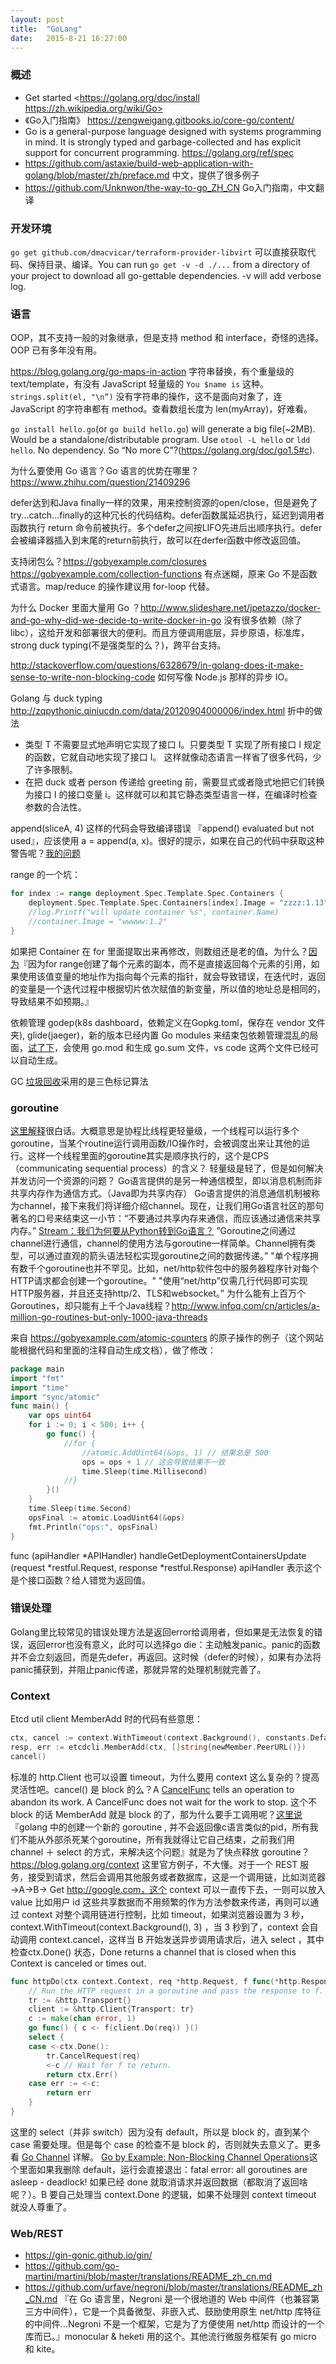 ```yaml
---
layout: post
title:  "GoLang"
date:   2015-8-21 16:27:00
---
```

### 概述
* Get started <https://golang.org/doc/install https://zh.wikipedia.org/wiki/Go>
* 《Go入门指南》 <https://zengweigang.gitbooks.io/core-go/content/>
* Go is a general-purpose language designed with systems programming in mind. It is strongly typed and garbage-collected and has explicit support for concurrent programming. <https://golang.org/ref/spec>
* <https://github.com/astaxie/build-web-application-with-golang/blob/master/zh/preface.md> 中文，提供了很多例子
* <https://github.com/Unknwon/the-way-to-go_ZH_CN> Go入门指南，中文翻译

### 开发环境
`go get github.com/dmacvicar/terraform-provider-libvirt` 可以直接获取代码、保持目录、编译。You can run `go get -v -d ./...` from a directory of your project to download all go-gettable dependencies. -v will add verbose log.

### 语言

OOP，其不支持一般的对象继承，但是支持 method 和 interface，奇怪的选择。OOP 已有多年没有用。

<https://blog.golang.org/go-maps-in-action> 字符串替换，有个重量级的 text/template，有没有 JavaScript 轻量级的 `You $name is` 这种。`strings.split(el, "\n”)` 没有字符串的操作，这不是面向对象了，连 JavaScript 的字符串都有 method。查看数组长度为 len(myArray)，好难看。
 
`go install hello.go`(or `go build hello.go`) will generate a big file(~2MB). Would be a standalone/distributable program. Use `otool -L hello` or `ldd hello`. No dependency. So “No more C”?(https://golang.org/doc/go1.5#c).

为什么要使用 Go 语言？Go 语言的优势在哪里？ https://www.zhihu.com/question/21409296

defer达到和Java finally一样的效果，用来控制资源的open/close，但是避免了try...catch...finally的这种冗长的代码结构。defer函数属延迟执行，延迟到调用者函数执行 return 命令前被执行。多个defer之间按LIFO先进后出顺序执行。defer 会被编译器插入到末尾的return前执行，故可以在derfer函数中修改返回值。

支持闭包么？https://gobyexample.com/closures https://gobyexample.com/collection-functions 有点迷糊，原来 Go 不是函数式语言。map/reduce 的操作建议用 for-loop 代替。

为什么 Docker 里面大量用 Go ？http://www.slideshare.net/jpetazzo/docker-and-go-why-did-we-decide-to-write-docker-in-go 没有很多依赖（除了libc），这给开发和部署很大的便利。而且方便调用底层，异步原语，标准库，strong duck typing(不是强类型的么？)，跨平台支持。

http://stackoverflow.com/questions/6328679/in-golang-does-it-make-sense-to-write-non-blocking-code 如何写像 Node.js 那样的异步 IO。

Golang 与 duck typing http://zqpythonic.qiniucdn.com/data/20120904000006/index.html 折中的做法
* 类型 T 不需要显式地声明它实现了接口 I。只要类型 T 实现了所有接口 I 规定的函数，它就自动地实现了接口 I。 这样就像动态语言一样省了很多代码，少了许多限制。
* 在把 duck 或者 person 传递给 greeting 前，需要显式或者隐式地把它们转换为接口 I 的接口变量 i。这样就可以和其它静态类型语言一样，在编译时检查参数的合法性。

append(sliceA, 4) 这样的代码会导致编译错误 『append() evaluated but not used』，应该使用 a = append(a, x)。很好的提示，如果在自己的代码中获取这种警告呢？[我的问题](https://stackoverflow.com/questions/51649213/golang-how-to-get-error-evaluated-but-not-used/)

range 的一个坑：
```go
for index := range deployment.Spec.Template.Spec.Containers {
    deployment.Spec.Template.Spec.Containers[index].Image = "zzzz:1.13"
    //log.Printf("will update container %s", container.Name)
    //container.Image = "wwwww:1.2"
}
```
如果把 Container 在 for 里面提取出来再修改，则数组还是老的值。为什么？[因为](https://studygolang.com/articles/9701)『因为for range创建了每个元素的副本，而不是直接返回每个元素的引用，如果使用该值变量的地址作为指向每个元素的指针，就会导致错误，在迭代时，返回的变量是一个迭代过程中根据切片依次赋值的新变量，所以值的地址总是相同的，导致结果不如预期。』

依赖管理 godep(k8s dashboard，依赖定义在Gopkg.toml，保存在 vendor 文件夹), glide(jaeger)，新的版本已经内置 Go modules 来结束包依赖管理混乱的局面，[试了下](https://segmentfault.com/a/1190000016703769)，会使用 go.mod 和生成 go.sum 文件，vs code 这两个文件已经可以自动生成。

GC [垃圾回收](http://legendtkl.com/2017/04/28/golang-gc/)采用的是三色标记算法

### goroutine 
[这里解释](https://www.zhihu.com/question/20862617/answer/36191625)很白话。大概意思是协程比线程更轻量级，一个线程可以运行多个goroutine，当某个routine运行调用函数/IO操作时，会被调度出来让其他的运行。这样一个线程里面的goroutine其实是顺序执行的，这个是CPS（communicating sequential process）的含义？
轻量级是轻了，但是如何解决并发访问一个资源的问题？
Go语言提供的是另一种通信模型，即以消息机制而非共享内存作为通信方式。（Java即为共享内存） 
Go语言提供的消息通信机制被称为channel，接下来我们将详细介绍channel。现在，让我们用Go语言社区的那句著名的口号来结束这一小节：“不要通过共享内存来通信，而应该通过通信来共享内存。”
[Stream：我们为何要从Python转到Go语言？](https://mp.weixin.qq.com/s?__biz=MzIzNjUxMzk2NQ==&mid=2247489167&idx=1&sn=fee611706a830a2a696809929ebfa1cf&chksm=e8d7e94ddfa0605b718312f48499289aae2e9e38afa9352e354b68d6d401a6135a2e28e6a6b2&scene=27#wechat_redirect)
”Goroutine之间通过channel进行通信，channel的使用方法与goroutine一样简单。Channel拥有类型，可以通过直观的箭头语法轻松实现goroutine之间的数据传递。”
"单个程序拥有数千个goroutine也并不罕见。比如，net/http软件包中的服务器程序针对每个HTTP请求都会创建一个goroutine。"
"使用“net/http”仅需几行代码即可实现HTTP服务器，并且还支持http/2、TLS和websocket。”
为什么能有上百万个Goroutines，却只能有上千个Java线程？http://www.infoq.com/cn/articles/a-million-go-routines-but-only-1000-java-threads

来自 https://gobyexample.com/atomic-counters 的原子操作的例子（这个网站能根据代码和里面的注释自动生成文档），做了修改：
```go
package main
import "fmt"
import "time"
import "sync/atomic"
func main() {
    var ops uint64
    for i := 0; i < 500; i++ {
        go func() {
            //for {
                //atomic.AddUint64(&ops, 1) // 结果总是 500
                ops = ops + 1 // 这会导致结果不一致
                time.Sleep(time.Millisecond)
            //}
        }()
    }
    time.Sleep(time.Second)
    opsFinal := atomic.LoadUint64(&ops)
    fmt.Println("ops:", opsFinal)
}
```
func (apiHandler *APIHandler) handleGetDeploymentContainersUpdate (request *restful.Request, response *restful.Response) 
apiHandler 表示这个是个接口函数？给人错觉为返回值。

### 错误处理
Golang里比较常见的错误处理方法是返回error给调用者，但如果是无法恢复的错误，返回error也没有意义，此时可以选择go die：主动触发panic。panic的函数并不会立刻返回，而是先defer，再返回。这时候（defer的时候），如果有办法将panic捕获到，并阻止panic传递，那就异常的处理机制就完善了。

### Context
Etcd util client MemberAdd 时的代码有些意思：
```go
ctx, cancel := context.WithTimeout(context.Background(), constants.DefaultRequestTimeout)
resp, err := etcdcli.MemberAdd(ctx, []string{newMember.PeerURL()})
cancel()
```
标准的 http.Client 也可以设置 timeout，为什么要用 context 这么复杂的？提高灵活性吧。cancel() 是 block 的么？A [CancelFunc](https://golang.org/pkg/context/#CancelFunc) tells an operation to abandon its work. A CancelFunc does not wait for the work to stop. 这个不 block 的话 MemberAdd 就是 block 的了，那为什么要手工调用呢？[这里说](http://www.01happy.com/golang-context-reading/)『golang 中的创建一个新的 goroutine , 并不会返回像c语言类似的pid，所有我们不能从外部杀死某个goroutine，所有我就得让它自己结束，之前我们用 channel ＋ select 的方式，来解决这个问题』就是为了快点释放 goroutine？https://blog.golang.org/context 这里官方例子，不大懂。对于一个 REST 服务，接受到请求，然后会调用其他服务或者数据库，这是一个调用链，比如浏览器 ->A->B-> Get http://google.com，这个 context 可以一直传下去，一则可以放入 value 比如用户 id 这些共享数据而不用频繁的作为方法参数来传递，再则可以通过 context 对整个调用链进行控制，比如 timeout，如果浏览器设置为 3 秒，context.WithTimeout(context.Background(), 3) ，当 3 秒到了，context 会自动调用 context.cancel，这样当 B 开始发送异步调用请求后，进入 select ，其中检查ctx.Done() 状态，Done returns a channel that is closed when this Context is canceled or times out. 
```go
func httpDo(ctx context.Context, req *http.Request, f func(*http.Response, error) error) error {
    // Run the HTTP request in a goroutine and pass the response to f.
    tr := &http.Transport{}
    client := &http.Client{Transport: tr}
    c := make(chan error, 1)
    go func() { c <- f(client.Do(req)) }()
    select {
    case <-ctx.Done():
        tr.CancelRequest(req)
        <-c // Wait for f to return.
        return ctx.Err()
    case err := <-c:
        return err
    }
}
```
这里的 select（并非 switch）因为没有 default，所以是 block 的，直到某个 case 需要处理。但是每个 case 的检查不是 block 的，否则就失去意义了。更多看 [Go Channel](https://colobu.com/2016/04/14/Golang-Channels/) 详解。
[Go by Example: Non-Blocking Channel Operations](https://gobyexample.com/non-blocking-channel-operations)这个里面如果我删除 default，运行会直接退出：fatal error: all goroutines are asleep - deadlock!
如果已经 done 就取消请求并返回数据（都取消了返回啥呢？）。B 要自己处理当 context.Done 的逻辑，如果不处理则 context timeout 就没人尊重了。

### Web/REST
* <https://gin-gonic.github.io/gin/>
* <https://github.com/go-martini/martini/blob/master/translations/README_zh_cn.md>
* <https://github.com/urfave/negroni/blob/master/translations/README_zh_CN.md> 『在 Go 语言里，Negroni 是一个很地道的 Web 中间件（也兼容第三方中间件），它是一个具备微型、非嵌入式、鼓励使用原生 net/http 库特征的中间件...Negroni 不是一个框架，它是为了方便使用 net/http 而设计的一个库而已。』monocular & heketi 用的这个。其他流行微服务框架有 go micro 和 kite。